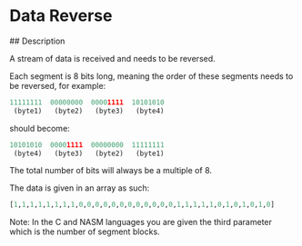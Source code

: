 # Data Reverse

## Description

A stream of data is received and needs to be reversed.

Each segment is 8 bits long, meaning the order of these segments needs to be reversed, for example:

```python
11111111  00000000  00001111  10101010
 (byte1)   (byte2)   (byte3)   (byte4)
```

should become:

```python
10101010  00001111  00000000  11111111
 (byte4)   (byte3)   (byte2)   (byte1)
```

The total number of bits will always be a multiple of 8.

The data is given in an array as such:

```python
[1,1,1,1,1,1,1,1,0,0,0,0,0,0,0,0,0,0,0,0,1,1,1,1,1,0,1,0,1,0,1,0]
```

Note: In the C and NASM languages you are given the third parameter which is the number of segment blocks.
